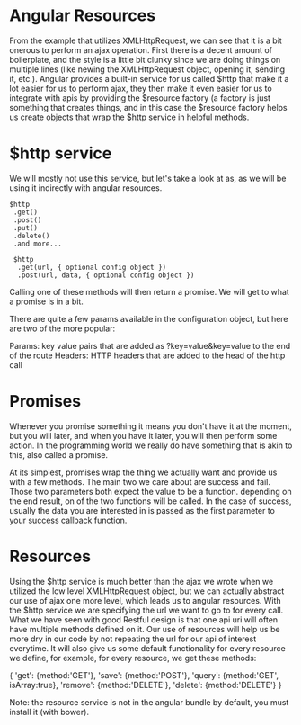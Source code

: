Angular Resources
====

From the example that utilizes XMLHttpRequest, we can see that it is a bit
onerous to perform an ajax operation. First there is a decent amount of
boilerplate, and the style is a little bit clunky since we are doing things on
multiple lines (like newing the XMLHttpRequest object, opening it, sending it,
etc.). Angular provides a built-in service for us called $http that make it a
lot easier for us to perform ajax, they then make it even easier for us to
integrate with apis by providing the $resource factory (a factory is just
something that creates things, and in this case the $resource factory helps us
create objects that wrap the $http service in helpful methods.

# $http service

We will mostly not use this service, but let's take a look at as, as we will be
using it indirectly with angular resources.

```
$http
 .get()
 .post()
 .put()
 .delete()
 .and more...

 $http
  .get(url, { optional config object })
  .post(url, data, { optional config object })
```

Calling one of these methods will then return a promise. We will get to what a
promise is in a bit.

There are quite a few params available in the configuration object, but here are
two of the more popular:

Params: key value pairs that are added as ?key=value&key=value to the end of the
route
Headers: HTTP headers that are added to the head of the http call

# Promises

Whenever you promise something it means you don't have it at the moment, but you
will later, and when you have it later, you will then perform some action. In
the programming world we really do have something that is akin to this, also
called a promise.

At its simplest, promises wrap the thing we actually want and provide us with a
few methods. The main two we care about are success and fail. Those two
parameters both expect the value to be a function. depending on the end result,
on of the two functions will be called. In the case of success, usually the data
you are interested in is passed as the first parameter to your success callback
function.

# Resources

Using the $http service is much better than the ajax we wrote when we utilized
the low level XMLHttpRequest object, but we can actually abstract our use of
ajax one more level, which leads us to angular resources. With the $http service
we are specifying the url we want to go to for every call. What we have seen
with good Restful design is that one api uri will often have multiple methods
defined on it. Our use of resources will help us be more dry in our code by not
repeating the url for our api of interest everytime. It will also give us some
default functionality for every resource we define, for example, for every
resource, we get these methods:

{ 'get':    {method:'GET'},
  'save':   {method:'POST'},
  'query':  {method:'GET', isArray:true},
  'remove': {method:'DELETE'},
  'delete': {method:'DELETE'} }

Note: the resource service is not in the angular bundle by default, you must
install it (with bower).
